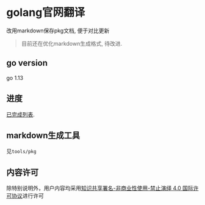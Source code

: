 # golang官网翻译
改用markdown保存pkg文档, 便于对比更新

> 目前还在优化markdown生成格式, 待改进. 

## go version
go 1.13

## 进度
[已完成列表](list.txt).

## markdown生成工具
见`tools/pkg`

## 内容许可
除特别说明外，用户内容均采用[知识共享署名-非商业性使用-禁止演绎 4.0 国际许可协议](https://creativecommons.org/licenses/by-nc-nd/4.0/)进行许可
